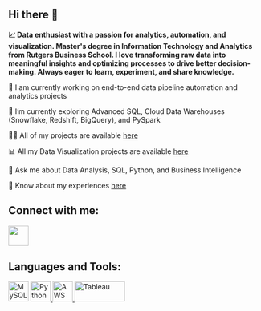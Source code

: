 ## Hi there 👋

**📈 Data enthusiast with a passion for analytics, automation, and visualization. Master's degree in Information Technology and Analytics from Rutgers Business School. I love transforming raw data into meaningful insights and optimizing processes to drive better decision-making. Always eager to learn, experiment, and share knowledge.**

🔭 I am currently working on end-to-end data pipeline automation and analytics projects

🌱 I’m currently exploring Advanced SQL, Cloud Data Warehouses (Snowflake, Redshift, BigQuery), and PySpark

👨‍💻 All of my projects are available [here](https://github.com/grishma-patil?tab=repositories)

📊 All my Data Visualization projects are available [here](https://public.tableau.com/app/profile/grishma.patil/vizzes)

💬 Ask me about Data Analysis, SQL, Python, and Business Intelligence

📄 Know about my experiences [here](https://www.linkedin.com/in/grishmapatil/)

## Connect with me:
<p align="left">
  <a href="https://www.linkedin.com/in/grishmapatil/" target="_blank" title="">
    <img src="https://upload.wikimedia.org/wikipedia/commons/c/ca/LinkedIn_logo_initials.png" width="40" />
  </a>
</p>

## Languages and Tools:
<p align="left">
 <img src="https://cdn.jsdelivr.net/gh/devicons/devicon/icons/mysql/mysql-original-wordmark.svg" alt="MySQL" width="40" height="40"/> 
  </a> 
  <a href="https://www.python.org/"> 
    <img src="https://cdn.jsdelivr.net/gh/devicons/devicon/icons/python/python-original.svg" alt="Python" width="40" height="40"/> 
  </a>
  <a href="https://aws.amazon.com/"> 
    <img src="https://upload.wikimedia.org/wikipedia/commons/9/93/Amazon_Web_Services_Logo.svg" alt="AWS" width="40" height="40"/> 
  </a> 
  <a href="https://www.tableau.com/"><img src="https://upload.wikimedia.org/wikipedia/commons/4/4b/Tableau_Logo.png" alt="Tableau" width="100" height="40"/> 
  </a> 
</p>

